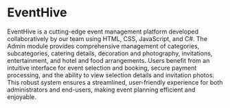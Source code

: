# EventHive

EventHive is a cutting-edge event management platform developed collaboratively by our team using HTML, CSS, JavaScript, and C#.
The Admin module provides comprehensive management of categories, subcategories, catering details, decoration and photography, invitations, entertainment, and hotel and food arrangements.
Users benefit from an intuitive interface for event selection and booking, secure payment processing, and the ability to view selection details and invitation photos. 
This robust system ensures a streamlined, user-friendly experience for both administrators and end-users, making event planning efficient and enjoyable.
